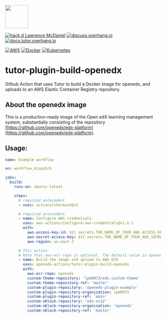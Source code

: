 <img src="https://avatars.githubusercontent.com/u/40179672" width="75">

[![hack.d Lawrence McDaniel](https://img.shields.io/badge/hack.d-Lawrence%20McDaniel-orange.svg)](https://lawrencemcdaniel.com)
[![discuss.overhang.io](https://img.shields.io/static/v1?logo=discourse&label=Forums&style=flat-square&color=ff0080&message=discuss.overhang.io)](https://discuss.overhang.io)
[![docs.tutor.overhang.io](https://img.shields.io/static/v1?logo=readthedocs&label=Documentation&style=flat-square&color=blue&message=docs.tutor.overhang.io)](https://docs.tutor.overhang.io)

[![AWS](https://img.shields.io/badge/AWS-%23FF9900.svg?style=for-the-badge&logo=amazon-aws&logoColor=white)](https://aws.amazon.com/)
[![Docker](https://img.shields.io/badge/docker-%230db7ed.svg?style=for-the-badge&logo=docker&logoColor=white)](https://www.docker.com/)
[![Kubernetes](https://img.shields.io/badge/kubernetes-%23326ce5.svg?style=for-the-badge&logo=kubernetes&logoColor=white)](https://kubernetes.io/)

# tutor-plugin-build-openedx

Github Action that uses Tutor to build a Docker image for openedx, and uploads to an AWS Elastic Container Registry repository.

## About the openedx image

This is a production-ready image of the Open edX learning management system, substantially consisting of the repository [https://github.com/openedx/edx-platform](https://github.com/openedx/edx-platform).

## Usage:


```yaml
name: Example workflow

on: workflow_dispatch

jobs:
  build:
    runs-on: ubuntu-latest

    steps:
      # required antecedent
      - uses: actions/checkout@v2

      # required antecedent
      - name: Configure AWS credentials
        uses: aws-actions/configure-aws-credentials@v1.6.1
        with:
          aws-access-key-id: ${{ secrets.THE_NAME_OF_YOUR_AWS_ACCESS_KEY_ID }}
          aws-secret-access-key: ${{ secrets.THE_NAME_OF_YOUR_AWS_SECRET_ACCESS_KEY }}
          aws-region: us-east-2

      # This action.
      # Note that aws-ecr-repo is optional. The default value is openedx
      - name: Build the image and upload to AWS ECR
        uses: openedx-actions/tutor-plugin-build-openedx
        with:
          aws-ecr-repo: openedx
          custom-theme-repository: 'lpm0073/edx.custom-theme'
          custom-theme-repository-ref: 'master'
          custom-plugin-repository: 'openedx-plugin-example'
          custom-plugin-repository-organization: lpm0073
          custom-plugin-repository-ref: 'main'
          custom-xblock-repository: 'edx-ora2'
          custom-xblock-repository-organization: 'openedx'
          custom-xblock-repository-ref: 'master'
```
